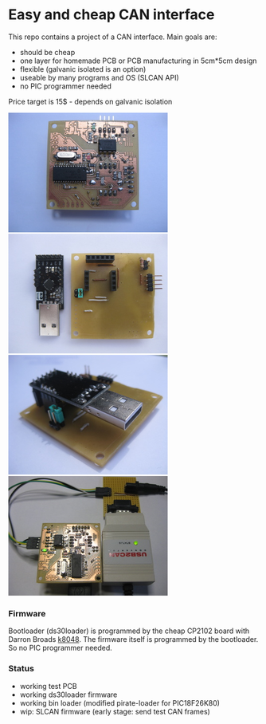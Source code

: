 Easy and cheap CAN interface
============================

This repo contains a project of a CAN interface. Main goals are:
- should be cheap
- one layer for homemade PCB or PCB manufacturing in 5cm\*5cm design
- flexible (galvanic isolated is an option)
- useable by many programs and OS (SLCAN API)
- no PIC programmer needed

Price target is 15$ - depends on galvanic isolation 

[![alt text](https://github.com/GBert/EasyCAN/blob/master/pictures/easycan_board_front_t.jpg "PCB front")](https://raw.githubusercontent.com/GBert/EasyCAN/master/pictures/easycan_board_front.jpg)
[![alt text](https://github.com/GBert/EasyCAN/blob/master/pictures/easycan_board_back_II_t.jpg "PCB back")](https://raw.githubusercontent.com/GBert/EasyCAN/master/pictures/easycan_board_back_II.jpg)
[![alt text](https://github.com/GBert/EasyCAN/blob/master/pictures/easycan_board_back_t.jpg "PCB back including CP2102")](https://raw.githubusercontent.com/GBert/EasyCAN/master/pictures/easycan_board_back.jpg)
[![alt text](https://github.com/GBert/EasyCAN/blob/master/pictures/easycan-test_setup_t.jpg "EasyCAN test setup")](https://raw.githubusercontent.com/GBert/EasyCAN/master/pictures/easycan-test_setup.jpg)


### Firmware

Bootloader (ds30loader) is programmed by the cheap CP2102 board with Darron Broads [k8048](http://dev.kewl.org/k8048/Doc/). The
firmware itself is programmed by the bootloader. So no PIC programmer needed.

### Status

- working test PCB
- working ds30loader firmware
- working bin loader (modified pirate-loader for PIC18F26K80)
- wip: SLCAN firmware (early stage: send test CAN frames)

